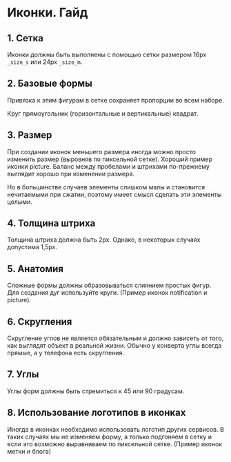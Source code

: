 # Иконки. Гайд

## 1. Сетка

Иконки должны быть выполнены с помощью сетки размером 16px `_size_s` или 24px `_size_m`.

## 2. Базовые формы

Привязка к этим фигурам в сетке сохраняет пропорции во всем наборе.

Круг прямоугольник (горизонтальные и вертикальные) квадрат.

## 3. Размер

При создании иконок меньшего размера иногда можно просто изменить размер (выровняв по пиксельной сетке). Хороший пример иконки picture. Баланс между пробелами и штрихами по-прежнему выглядит хорошо при изменении размера.

Но в большинстве случаев элементы слишком малы и становится нечитаемыми при сжатии, поэтому имеет смысл сделать эти элементы целыми.

## 4. Толщина штриха

Толщина штриха должна быть 2px. Однако, в некоторых случаях допустима 1,5px.

## 5. Анатомия

Сложные формы должны образовываться слиянием простых фигур. Для создания дуг используйте круги. (Пример иконок notification и picture).

## 6. Скругления

Скругление углов не является обязательным и должно зависеть от того, как выглядят объект в реальной жизни. Обычно у конверта углы всегда прямые, а у телефона есть скругления.

## 7. Углы

Углы форм должны быть стремиться к 45 или 90 градусам.

## 8. Использование логотипов в иконках

Иногда в иконках необходимо использовать логотип других сервисов. В таких случаях мы не изменяем форму, а только подгоняем в сетку и если это возможно выравниваем по пиксельной сетке. (Пример иконок метки и блога)